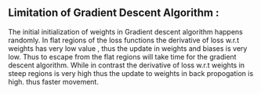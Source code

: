 
## Limitation of Gradient Descent Algorithm :
The initial initialization of weights in Gradient descent algorithm happens randomly. In flat regions of the loss functions the derivative of loss w.r.t weights has very low value , thus the update in weights and biases is very low. Thus to escape from the flat regions will take time for the gradient descent algorithm. While in contrast the derivative of loss w.r.t weights in steep regions is very high thus the update to weights in back propogation is high. thus faster movement.
